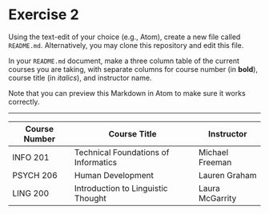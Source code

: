 # Exercise 2
Using the text-edit of your choice (e.g., Atom), create a new file called `README.md`. Alternatively, you may clone this repository and edit this file.

In your `README.md` document, make a three column table of the current courses you are taking, with separate columns for course number (in **bold**), course title (in _italics_), and instructor name.

Note that you can preview this Markdown in Atom to make sure it works correctly.

---

|Course Number | Course Title | Instructor|
|--------|---------|-------|
|INFO 201|Technical Foundations of Informatics|Michael Freeman|
|PSYCH 206|Human Development|Lauren Graham|
|LING 200|Introduction to Linguistic Thought|Laura McGarrity|
